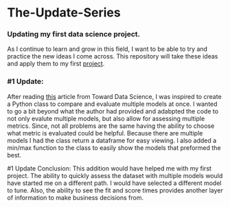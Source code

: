 # The-Update-Series
### Updating my first data science project.

As I continue to learn and grow in this field, I want to be able to try and practice the new ideas I come across. This repository will take these ideas and apply them to my first [project](https://github.com/laffertybrian/food-sales-predictions).

### #1 Update:
  
After reading [this](https://towardsdatascience.com/benchmarking-machine-learning-models-with-cross-validation-and-matplotlib-in-python-4957a41149e) article from Toward Data Science, I was inspired to create a Python class to compare and evaluate multiple models at once. I wanted to go a bit beyond what the author had provided and adabpted the code to not only evalute multiple models, but also allow for assessing multiple metrics. Since, not all problems are the same having the ability to choose what metric is evaluated could be helpful. Because there are multiple models I had the class return a dataframe for easy viewing. I also added a min/max function to the class to easily show the models that preformed the best. 

#1 Update Conclusion: This addition would have helped me with my first project. The ability to quickly assess the dataset with multiple models would have started me on a different path. I would have selected a different model to tune. Also, the ability to see the fit and score times provides another layer of information to make business decisions from.
